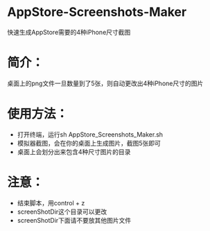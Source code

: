 # AppStore-Screenshots-Maker
快速生成AppStore需要的4种iPhone尺寸截图

# 简介：
桌面上的png文件一旦数量到了5张，则自动更改出4种iPhone尺寸的图片

# 使用方法：
* 打开终端，运行sh AppStore_Screenshots_Maker.sh
* 模拟器截图，会在你的桌面上生成图片，截图5张即可
* 桌面上会划分出来包含4种尺寸图片的目录

# 注意：
* 结束脚本，用control + z
* screenShotDir这个目录可以更改
* screenShotDir下面请不要放其他图片文件
